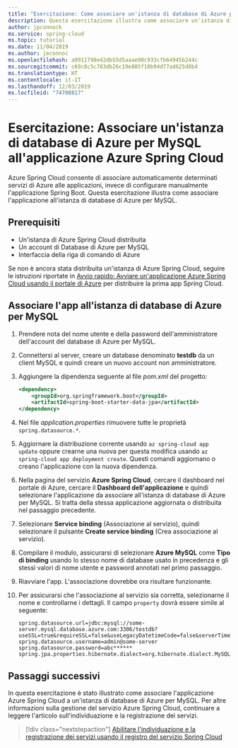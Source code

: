 ```yaml
---
title: "Esercitazione: Come associare un'istanza di database di Azure per MySQL all'applicazione Azure Spring Cloud"
description: Questa esercitazione illustra come associare un'istanza di database di Azure per MySQL all'applicazione Azure Spring Cloud
author: jpconnock
ms.service: spring-cloud
ms.topic: tutorial
ms.date: 11/04/2019
ms.author: jeconnoc
ms.openlocfilehash: a9911798e42db55d5aaae90c933cfb64945b244c
ms.sourcegitcommit: c69c8c5c783db26c19e885f10b94d77ad625d8b4
ms.translationtype: HT
ms.contentlocale: it-IT
ms.lasthandoff: 12/03/2019
ms.locfileid: "74708817"
---
```

# <a name="tutorial-bind-an-azure-database-for-mysql-instance-to-your-azure-spring-cloud-application"></a>Esercitazione: Associare un'istanza di database di Azure per MySQL all'applicazione Azure Spring Cloud 

Azure Spring Cloud consente di associare automaticamente determinati servizi di Azure alle applicazioni, invece di configurare manualmente l'applicazione Spring Boot. Questa esercitazione illustra come associare l'applicazione all'istanza di database di Azure per MySQL.

## <a name="prerequisites"></a>Prerequisiti

* Un'istanza di Azure Spring Cloud distribuita
* Un account di Database di Azure per MySQL
* Interfaccia della riga di comando di Azure

Se non è ancora stata distribuita un'istanza di Azure Spring Cloud, seguire le istruzioni riportate in [Avvio rapido: Avviare un'applicazione Azure Spring Cloud usando il portale di Azure](spring-cloud-quickstart-launch-app-portal.md) per distribuire la prima app Spring Cloud.

## <a name="bind-your-app-to-your-azure-database-for-mysql-instance"></a>Associare l'app all'istanza di database di Azure per MySQL

1. Prendere nota del nome utente e della password dell'amministratore dell'account del database di Azure per MySQL. 

1. Connettersi al server, creare un database denominato **testdb** da un client MySQL e quindi creare un nuovo account non amministratore.

1. Aggiungere la dipendenza seguente al file *pom.xml* del progetto:

    ```xml
    <dependency>
        <groupId>org.springframework.boot</groupId>
        <artifactId>spring-boot-starter-data-jpa</artifactId>
    </dependency>
    ```
1. Nel file *application.properties* rimuovere tutte le proprietà `spring.datasource.*`.

1. Aggiornare la distribuzione corrente usando `az spring-cloud app update` oppure crearne una nuova per questa modifica usando `az spring-cloud app deployment create`.  Questi comandi aggiornano o creano l'applicazione con la nuova dipendenza.

1. Nella pagina del servizio **Azure Spring Cloud**, cercare il dashboard nel portale di Azure, cercare il **Dashboard dell'applicazione** e quindi selezionare l'applicazione da associare all'istanza di database di Azure per MySQL.  Si tratta della stessa applicazione aggiornata o distribuita nel passaggio precedente. 

1. Selezionare **Service binding** (Associazione al servizio), quindi selezionare il pulsante **Create service binding** (Crea associazione al servizio). 

1. Compilare il modulo, assicurarsi di selezionare **Azure MySQL** come **Tipo di binding** usando lo stesso nome di database usato in precedenza e gli stessi valori di nome utente e password annotati nel primo passaggio.

1. Riavviare l'app. L'associazione dovrebbe ora risultare funzionante.

1. Per assicurarsi che l'associazione al servizio sia corretta, selezionarne il nome e controllarne i dettagli. Il campo `property` dovrà essere simile al seguente:
    ```
    spring.datasource.url=jdbc:mysql://some-server.mysql.database.azure.com:3306/testdb?useSSL=true&requireSSL=false&useLegacyDatetimeCode=false&serverTimezone=UTC
    spring.datasource.username=admin@some-server
    spring.datasource.password=abc******
    spring.jpa.properties.hibernate.dialect=org.hibernate.dialect.MySQL5InnoDBDialect
    ```

## <a name="next-steps"></a>Passaggi successivi

In questa esercitazione è stato illustrato come associare l'applicazione Azure Spring Cloud a un'istanza di database di Azure per MySQL.  Per altre informazioni sulla gestione del servizio Azure Spring Cloud, continuare a leggere l'articolo sull'individuazione e la registrazione dei servizi.

> [!div class="nextstepaction"]
> [Abilitare l'individuazione e la registrazione dei servizi usando il registro del servizio Spring Cloud](spring-cloud-service-registration.md)
